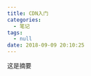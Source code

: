 ```yaml
---
title: CDN入门
categories:
  - 笔记
tags:
  - null
date: 2018-09-09 20:10:25
---
```

 这是摘要
 <!-- more -->
